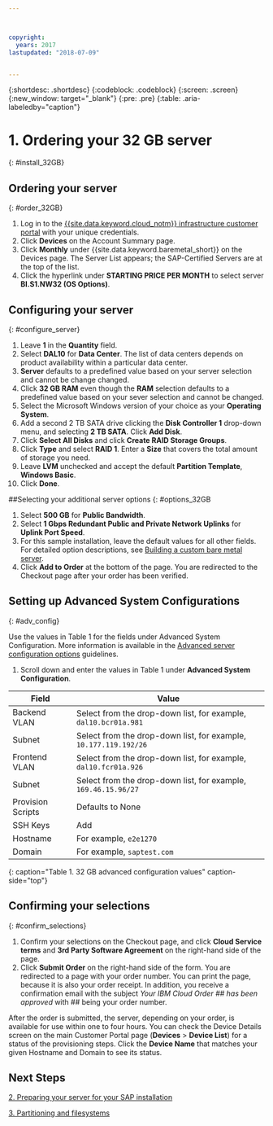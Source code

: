 ```yaml
---



copyright:
  years: 2017
lastupdated: "2018-07-09"


---
```


{:shortdesc: .shortdesc}
{:codeblock: .codeblock}
{:screen: .screen}
{:new_window: target="_blank"}
{:pre: .pre}
{:table: .aria-labeledby="caption"}

# 1. Ordering your 32 GB server
{: #install_32GB}

## Ordering your server
{: #order_32GB}

1. Log in to the [{{site.data.keyword.cloud_notm}} infrastructure customer portal](https://control.softlayer.com) with your unique credentials.
2. Click **Devices** on the Account Summary page.
3. Click **Monthly** under {{site.data.keyword.baremetal_short}} on the Devices page. The Server List appears; the SAP-Certified Servers are at the top of the list.
4. Click the hyperlink under **STARTING PRICE PER MONTH** to select server **BI.S1.NW32 (OS Options)**.

## Configuring your server
{: #configure_server}

1. Leave **1** in the **Quantity** field.
2. Select **DAL10** for **Data Center**. The list of data centers depends on product availability within a particular data center.
3. **Server** defaults to a predefined value based on your server selection and cannot be change changed.
4. Click **32 GB RAM** even though the **RAM** selection defaults to a predefined value based on your sever selection and cannot be changed.
5. Select the Microsoft Windows version of your choice as your **Operating System**.
6. Add a second 2 TB SATA drive clicking the **Disk Controller 1** drop-down menu, and selecting **2 TB SATA**. Click **Add Disk**.
7. Click **Select All Disks** and click **Create RAID Storage Groups**.
8. Click **Type** and select **RAID 1**. Enter a **Size** that covers the total amount of storage you need.
9. Leave **LVM** unchecked and accept the default **Partition Template**, **Windows Basic**.
10. Click **Done**.

##Selecting your additional server options
{: #options_32GB

1. Select **500 GB** for **Public Bandwidth**.
2. Select **1 Gbps Redundant Public and Private Network Uplinks** for **Uplink Port Speed**.
3. For this sample installation, leave the default values for all other fields. For detailed option descriptions, see [Building a custom bare metal server](https://console.bluemix.net/docs/bare-metal/baremetal-provision.html#addl-server-options).
10. Click **Add to Order** at the bottom of the page. You are redirected to the Checkout page after your order has been verified.

## Setting up Advanced System Configurations
{: #adv_config}

Use the values in Table 1 for the fields under Advanced System Configuration. More information is available in the [Advanced server configuration options](https://console.bluemix.net/docs/bare-metal/baremetal-provision.html#adv-system-config) guidelines.

1. Scroll down and enter the values in Table 1 under **Advanced System Configuration**.

|              Field               |      Value                                                           |
| -------------------------------- | -------------------------------------------------------------------- |
|Backend VLAN                      | Select from the drop-down list, for example, `dal10.bcr01a.981`      |
|Subnet                            | Select from the drop-down list, for example, `10.177.119.192/26`     |
|Frontend VLAN                     | Select from the drop-down list, for example, `dal10.fcr01a.926`      |
|Subnet                            | Select from the drop-down list, for example, `169.46.15.96/27`       |
|Provision Scripts                 | Defaults to None                                                     |
|SSH Keys                          | Add                                                                  |
|Hostname                          | For example, `e2e1270`                                               |
|Domain                            | For example, `saptest.com`                                           |
{: caption="Table 1. 32 GB advanced configuration values" caption-side="top"}  

## Confirming your selections
{: #confirm_selections}

1. Confirm your selections on the Checkout page, and click **Cloud Service terms** and **3rd Party Software Agreement** on the right-hand side of the page.
2. Click **Submit Order** on the right-hand side of the form. You are redirected to a page with your order number. You can print the page, because it is also your order receipt. In addition, you receive a confirmation email with the subject *Your IBM Cloud Order ## has been approved* with ## being your order number.

After the order is submitted, the server, depending on your order, is available for use within one to four hours. You can check the Device Details screen on the main Customer Portal page (**Devices** > **Device List**) for a status of the provisioning steps. Click the **Device Name** that matches your given Hostname and Domain to see its status.

## Next Steps

  [2. Preparing your server for your SAP installation](/docs/infrastructure/sap-netweaver-ms-qrg/ms-prepare-server-32GB.html)
  
  [3. Partitioning and filesystems](/docs/infrastructure/sap-netweaver-ms-qrg/ms-partition-32GB.html)
